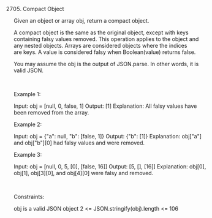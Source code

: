 2705. Compact Object

Given an object or array obj, return a compact object.

A compact object is the same as the original object, except with keys containing falsy values removed. This operation applies to the object and any nested objects. Arrays are considered objects where the indices are keys. A value is considered falsy when Boolean(value) returns false.

You may assume the obj is the output of JSON.parse. In other words, it is valid JSON.

 

Example 1:

Input: obj = [null, 0, false, 1]
Output: [1]
Explanation: All falsy values have been removed from the array.


Example 2:

Input: obj = {"a": null, "b": [false, 1]}
Output: {"b": [1]}
Explanation: obj["a"] and obj["b"][0] had falsy values and were removed.

Example 3:

Input: obj = [null, 0, 5, [0], [false, 16]]
Output: [5, [], [16]]
Explanation: obj[0], obj[1], obj[3][0], and obj[4][0] were falsy and removed.


 

Constraints:

obj is a valid JSON object
2 <= JSON.stringify(obj).length <= 106